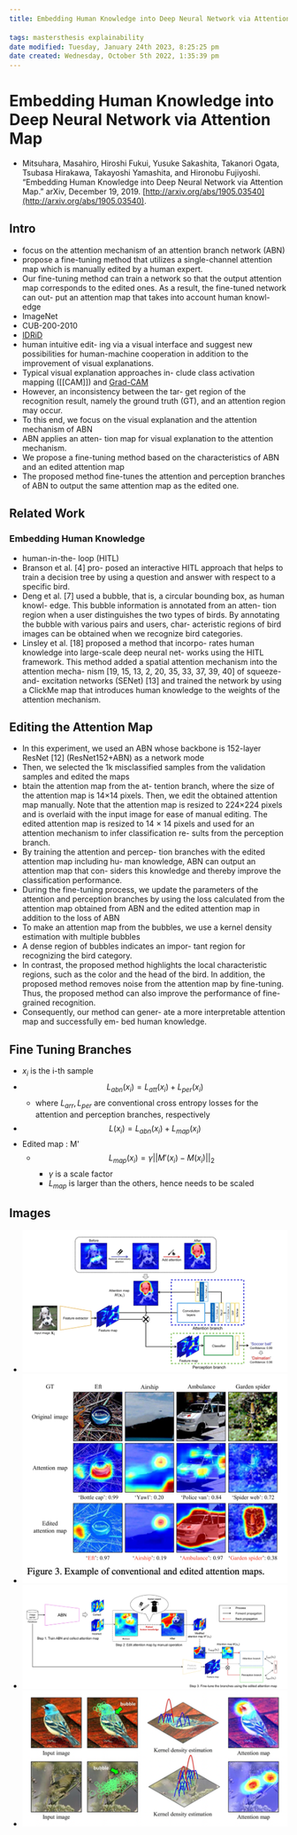 ```yaml
---
title: Embedding Human Knowledge into Deep Neural Network via Attention Map

tags: mastersthesis explainability
date modified: Tuesday, January 24th 2023, 8:25:25 pm
date created: Wednesday, October 5th 2022, 1:35:39 pm
---
```


# Embedding Human Knowledge into Deep Neural Network via Attention Map
- Mitsuhara, Masahiro, Hiroshi Fukui, Yusuke Sakashita, Takanori Ogata, Tsubasa Hirakawa, Takayoshi Yamashita, and Hironobu Fujiyoshi. “Embedding Human Knowledge into Deep Neural Network via Attention Map.” arXiv, December 19, 2019. [http://arxiv.org/abs/1905.03540](http://arxiv.org/abs/1905.03540).

## Intro
- focus on the attention mechanism of an attention branch network (ABN)
- propose a fine-tuning method that utilizes a single-channel attention map which is manually edited by a human expert.
- Our fine-tuning method can train a network so that the output attention map corresponds to the edited ones. As a result, the fine-tuned network can out- put an attention map that takes into account human knowl- edge
- ImageNet
- CUB-200-2010
- [IDRiD](IDRiD.md)
- human intuitive edit- ing via a visual interface and suggest new possibilities for human-machine cooperation in addition to the improvement of visual explanations.
- Typical visual explanation approaches in- clude class activation mapping ([[CAM]]) and [Grad-CAM](Grad-CAM.md)
- However, an inconsistency between the tar- get region of the recognition result, namely the ground truth (GT), and an attention region may occur.
- To this end, we focus on the visual explanation and the attention mechanism of ABN
- ABN applies an atten- tion map for visual explanation to the attention mechanism.
- We propose a fine-tuning method based on the characteristics of ABN and an edited attention map
- The proposed method fine-tunes the attention and perception branches of ABN to output the same attention map as the edited one.

## Related Work

### Embedding Human Knowledge
- human-in-the- loop (HITL)
- Branson et al. [4] pro- posed an interactive HITL approach that helps to train a decision tree by using a question and answer with respect to a specific bird.
- Deng et al. [7] used a bubble, that is, a circular bounding box, as human knowl- edge. This bubble information is annotated from an atten- tion region when a user distinguishes the two types of birds. By annotating the bubble with various pairs and users, char- acteristic regions of bird images can be obtained when we recognize bird categories.
- Linsley et al. [18] proposed a method that incorpo- rates human knowledge into large-scale deep neural net- works using the HITL framework. This method added a spatial attention mechanism into the attention mecha- nism [19, 15, 13, 2, 20, 35, 33, 37, 39, 40] of squeeze-and- excitation networks (SENet) [13] and trained the network by using a ClickMe map that introduces human knowledge to the weights of the attention mechanism.

## Editing the Attention Map
- In this experiment, we used an ABN whose backbone is 152-layer ResNet [12] (ResNet152+ABN) as a network mode
- Then, we selected the 1k misclassified samples from the validation samples and edited the maps
- btain the attention map from the at- tention branch, where the size of the attention map is 14×14 pixels. Then, we edit the obtained attention map manually. Note that the attention map is resized to 224×224 pixels and is overlaid with the input image for ease of manual editing. The edited attention map is resized to 14 × 14 pixels and used for an attention mechanism to infer classification re- sults from the perception branch.
- By training the attention and percep- tion branches with the edited attention map including hu- man knowledge, ABN can output an attention map that con- siders this knowledge and thereby improve the classification performance.
- During the fine-tuning process, we update the parameters of the attention and perception branches by using the loss calculated from the attention map obtained from ABN and the edited attention map in addition to the loss of ABN
- To make an attention map from the bubbles, we use a kernel density estimation with multiple bubbles
- A dense region of bubbles indicates an impor- tant region for recognizing the bird category.
- In contrast, the proposed method highlights the local characteristic regions, such as the color and the head of the bird. In addition, the proposed method removes noise from the attention map by fine-tuning. Thus, the proposed method can also improve the performance of fine-grained recognition.
- Consequently, our method can gener- ate a more interpretable attention map and successfully em- bed human knowledge.

## Fine Tuning Branches
- $x_i$ is the i-th sample
- $$L_{abn}(x_{i})=L_{att}(x_{i})+L_{per}(x_{i})$$
	- where $L_{arr}, L_{per}$ are conventional cross entropy losses for the attention and perception branches, respectively
- $$L(x_{i})=L_{abn}(x_{i})+L_{map}(x_{i})$$
- Edited map : M'
	- $$L_{map}(x_{i})=\gamma||M'(x_{i})-M(x_{i})||_{2}$$
		- $\gamma$ is a scale factor
		- $L_{map}$ is larger than the others, hence needs to be scaled

## Images
- ![Pasted image 20221005133615](images/Pasted%20image%2020221005133615.png)
- ![Pasted image 20221005133625](images/Pasted%20image%2020221005133625.png)
- ![Pasted image 20221005133646](images/Pasted%20image%2020221005133646.png)
- ![Pasted image 20221005142449](images/Pasted%20image%2020221005142449.png)


